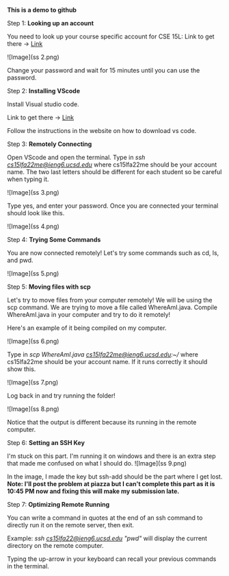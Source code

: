 **This is a demo to github**

Step 1: **Looking up an account**

You need to look up your course specific account for CSE 15L:
Link to get there -> [Link](https://sdacs.ucsd.edu/~icc/index.php)

![Image](ss 2.png)

Change your password and wait for 15 minutes until you can use the password.

Step 2: **Installing VScode**

Install Visual studio code.

Link to get there -> [Link](https://code.visualstudio.com/)

Follow the instructions in the website on how to download vs code.

Step 3: **Remotely Connecting**

Open VScode and open the terminal. Type in *ssh cs15lfa22me@ieng6.ucsd.edu* where cs15lfa22me should be your account name. The two last letters should be different for each student so be careful when typing it.

![Image](ss 3.png)

Type yes, and enter your password. Once you are connected your terminal should look like this.

![Image](ss 4.png)

Step 4: **Trying Some Commands**

You are now connected remotely! Let's try some commands such as cd, ls, and pwd.

![Image](ss 5.png)

Step 5: **Moving files with scp**

Let's try to move files from your computer remotely! We will be using the scp command. We are trying to move a file called WhereAmI.java.
Compile WhereAmI.java in your computer and try to do it remotely!

Here's an example of it being compiled on my computer. 

![Image](ss 6.png)

Type in *scp WhereAmI.java cs15lfa22me@ieng6.ucsd.edu:~/* where cs15lfa22me should be your account name. If it runs correctly it should show this.

![Image](ss 7.png)

Log back in and try running the folder!

![Image](ss 8.png)

Notice that the output is different because its running in the remote computer.

Step 6: **Setting an SSH Key**

I'm stuck on this part. I'm running it on windows and there is an extra step that made me confused on what I should do.
![Image](ss 9.png)

In the image, I made the key but ssh-add should be the part where I get lost. **Note: I'll post the problem at piazza but I can't complete this part as it is 
                                                                                      10:45 PM now and fixing this will make my submission late.**

Step 7: **Optimizing Remote Running**

You can write a command in quotes at the end of an ssh command to directly run it on the remote server, then exit.

Example: *ssh cs15lfa22@ieng6.ucsd.edu "pwd"* will display the current directory on the remote computer.

Typing the up-arrow in your keyboard can recall your previous commands in the terminal.

